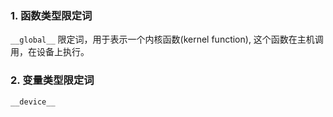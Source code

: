 ### 1. 函数类型限定词

```__global__``` 限定词，用于表示一个内核函数(kernel function), 这个函数在主机调用，在设备上执行。

### 2. 变量类型限定词

```__device__```